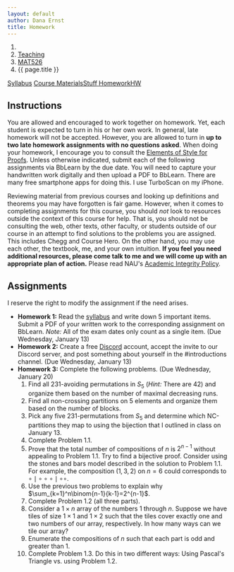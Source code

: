 ```yaml
---
layout: default
author: Dana Ernst
title: Homework
---
```


<ol class="breadcrumb">
  <li><a href="/"><i class="fa fa-home"></i></a></li>
  <li><a href="/teaching/">Teaching</a></li>
  <li><a href="/teaching/mat526s21">MAT526</a></li>
  <li class="active">{{ page.title }}</li>
</ol>

<div class="row">
<div class="col-xs-12">
<div class="btn-group btn-group-justified">
<a class="btn btn-default btn-success" href="{{site.baseurl}}/teaching/mat526s21/syllabus/">Syllabus</a>
<a class="btn btn-default btn-primary" href="{{site.baseurl}}/teaching/mat526s21/materials/">
<span class="hidden-xs">Course Materials</span><span class="visible-xs">Stuff</span>
</a>
<a class="btn btn-default btn-warning" href="{{site.baseurl}}/teaching/mat526s21/homework/">
<span class="hidden-xs">Homework</span><span class="visible-xs">HW</span>
</a>
<!-- <a class="btn btn-default btn-info" href="{{site.baseurl}}/teaching/mat526s21/journal/">Journal</a> -->
</div>
</div>
</div>

## Instructions ##
You are allowed and encouraged to work together on homework. Yet, each student is expected to turn in his or her own work. In general, late homework will not be accepted. However, you are allowed to turn in **up to two late homework assignments with no questions asked**. When doing your homework, I encourage you to consult the [Elements of Style for Proofs]({{site.baseurl}}/teaching/ElementsOfStyle.pdf). Unless otherwise indicated, submit each of the following assignments via BbLearn by the due date. You will need to capture your handwritten work digitally and then upload a PDF to BbLearn. There are many free smartphone apps for doing this. I use TurboScan on my iPhone.

Reviewing material from previous courses and looking up definitions and theorems you may have forgotten is fair game. However, when it comes to completing assignments for this course, you should *not* look to resources outside the context of this course for help.  That is, you should not be consulting the web, other texts, other faculty, or students outside of our course in an attempt to find solutions to the problems you are assigned.  This includes Chegg and Course Hero. On the other hand, you may use each other, the textbook, me, and your own intuition. **If you feel you need additional resources, please come talk to me and we will come up with an appropriate plan of action.** Please read NAU's [Academic Integrity Policy](https://www5.nau.edu/policies/Client/Details/828?whoIsLooking=Students&pertainsTo=All&sortDirection=Ascending&page=1).

## Assignments ##
I reserve the right to modify the assignment if the need arises.  

- **Homework 1:** Read the [syllabus]({{site.baseurl}}/teaching/mat526s21/syllabus/) and write down 5 important items. Submit a PDF of your written work to the corresponding assignment on BbLearn. *Note:*  All of the exam dates only count as a single item.  (Due Wednesday, January 13)
- **Homework 2:** Create a free [Discord](http://discord.com) account, accept the invite to our Discord server, and post something about yourself in the #introductions channel. (Due Wednesday, January 13)
- **Homework 3:** Complete the following problems. (Due Wednesday, January 20)
    1. Find all 231-avoiding permutations in $S_5$ (*Hint:* There are 42) and organize them based on the number of maximal decreasing runs.
    2. Find all non-crossing partitions on 5 elements and organize them based on the number of blocks.
    3. Pick any five 231-permutations from $S_5$ and determine which NC-partitions they map to using the bijection that I outlined in class on January 13.
    4. Complete Problem 1.1.
    5. Prove that the total number of compositions of $n$ is $2^{n-1}$ without appealing to Problem 1.1. Try to find a bijective proof.  Consider using the stones and bars model described in the solution to Problem 1.1. For example, the composition $(1,3,2)$ on $n=6$ could corresponds to $\circ \mid \circ \circ \circ \mid \circ \circ$.
    6. Use the previous two problems to explain why $\sum_{k=1}^n\binom{n-1}{k-1}=2^{n-1}$.
    7. Complete Problem 1.2 (all three parts).
    8. Consider a $1\times n$ array of the numbers 1 through $n$. Suppose we have tiles of size $1\times 1$ and $1\times 2$ such that the tiles cover exactly one and two numbers of our array, respectively.  In how many ways can we tile our array?
    9. Enumerate the compositions of $n$ such that each part is odd and greater than 1.
    10. Complete Problem 1.3. Do this in two different ways: Using Pascal's Triangle vs. using Problem 1.2.
